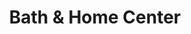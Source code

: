 ---
title: "Bath & Home Center"
url: /guayaquil/bath-y-home-center-juan-tanca-marengo/
shop: cuarto de baño
---